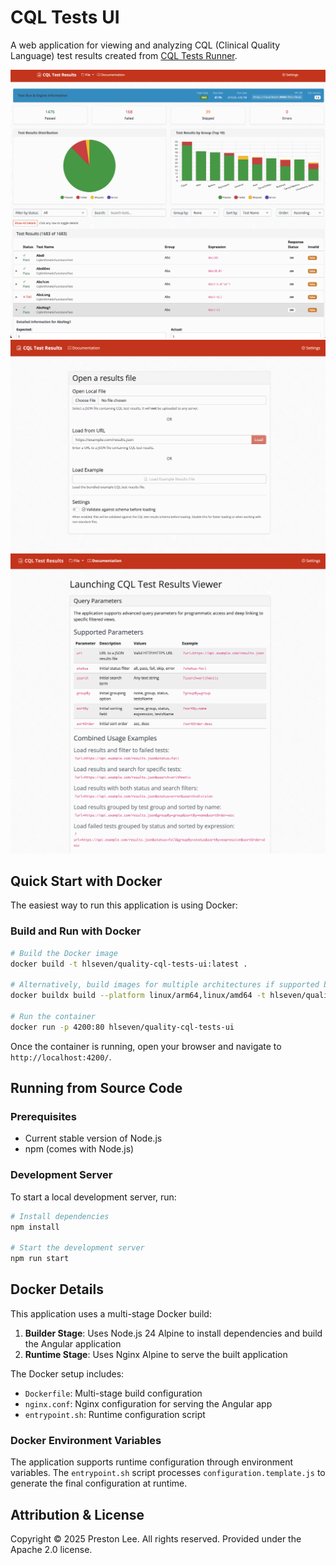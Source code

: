 # CQL Tests UI

A web application for viewing and analyzing CQL (Clinical Quality Language) test results created from [CQL Tests Runner](https://github.com/cqframework/cql-tests-runner/issues/40).

![viewer](doc/screenshots/viewer.png)
![loader](doc/screenshots/loader.png)
![documentation](doc/screenshots/documentation.png)

## Quick Start with Docker

The easiest way to run this application is using Docker:

### Build and Run with Docker

```bash
# Build the Docker image
docker build -t hlseven/quality-cql-tests-ui:latest .

# Alternatively, build images for multiple architectures if supported by your build environment
docker buildx build --platform linux/arm64,linux/amd64 -t hlseven/quality-cql-tests-ui:latest .

# Run the container
docker run -p 4200:80 hlseven/quality-cql-tests-ui
```

Once the container is running, open your browser and navigate to `http://localhost:4200/`.


## Running from Source Code

### Prerequisites

- Current stable version of Node.js
- npm (comes with Node.js)

### Development Server

To start a local development server, run:

```bash
# Install dependencies
npm install

# Start the development server
npm run start
```

## Docker Details

This application uses a multi-stage Docker build:

1. **Builder Stage**: Uses Node.js 24 Alpine to install dependencies and build the Angular application
2. **Runtime Stage**: Uses Nginx Alpine to serve the built application

The Docker setup includes:
- `Dockerfile`: Multi-stage build configuration
- `nginx.conf`: Nginx configuration for serving the Angular app
- `entrypoint.sh`: Runtime configuration script

### Docker Environment Variables

The application supports runtime configuration through environment variables. The `entrypoint.sh` script processes `configuration.template.js` to generate the final configuration at runtime.

## Attribution & License

Copyright © 2025 Preston Lee. All rights reserved. Provided under the Apache 2.0 license.
